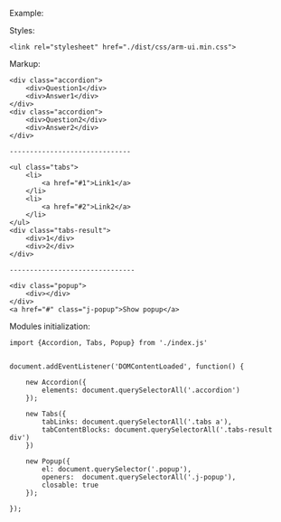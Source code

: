 Example:

Styles:  
    
    <link rel="stylesheet" href="./dist/css/arm-ui.min.css">
    
Markup:

    <div class="accordion">
        <div>Question1</div>
        <div>Answer1</div>
    </div>
    <div class="accordion">
        <div>Question2</div>
        <div>Answer2</div>
    </div>    
    
    ------------------------------    
        
    <ul class="tabs">
        <li>
            <a href="#1">Link1</a>
        </li>
        <li>
            <a href="#2">Link2</a>
        </li>
    </ul>       
    <div class="tabs-result">
        <div>1</div>
        <div>2</div>
    </div>    
    
    -------------------------------       
        
    <div class="popup">
        <div></div>
    </div>
    <a href="#" class="j-popup">Show popup</a>

Modules initialization:

    import {Accordion, Tabs, Popup} from './index.js'
    
        
    document.addEventListener('DOMContentLoaded', function() {    
        
        new Accordion({
            elements: document.querySelectorAll('.accordion')
        });    
        
        new Tabs({
            tabLinks: document.querySelectorAll('.tabs a'),
            tabContentBlocks: document.querySelectorAll('.tabs-result div')
        })
        
        new Popup({
            el: document.querySelector('.popup'),
            openers:  document.querySelectorAll('.j-popup'),
            closable: true
        });
        
    });
       
      
    
    